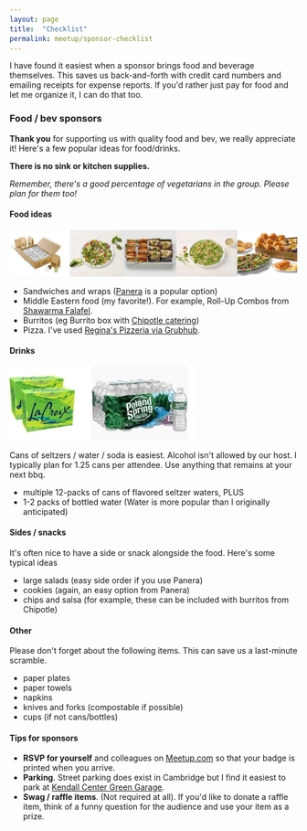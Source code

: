 ```yaml
---
layout: page
title:  "Checklist"
permalink: meetup/sponsor-checklist
---
```


I have found it easiest when a sponsor brings food and beverage themselves. This saves us back-and-forth with credit card numbers and emailing receipts for expense reports. If you'd rather just pay for food and let me organize it, I can do that too.

### Food / bev sponsors
**Thank you** for supporting us with quality food and bev, we really appreciate it! Here's a few popular ideas for food/drinks.

**There is no sink or kitchen supplies.**

*Remember, there's a good percentage of vegetarians in the group. Please plan for them too!*

#### Food ideas
![Catering options](/assets/catering-foods.jpg)
- Sandwiches and wraps ([Panera](https://catering.panerabread.com/) is a popular option)
- Middle Eastern food (my favorite!). For example, Roll-Up Combos from [Shawarma Falafel](https://shawarmafalafel.com/).
- Burritos (eg Burrito box with [Chipotle catering](https://catering.chipotle.com/))
- Pizza. I've used [Regina's Pizzeria via Grubhub](https://www.grubhub.com/restaurant/regina-pizzeria-700-atlantic-ave-boston/455357). 

#### Drinks
![Catering options](/assets/catering-drinks.jpg)

Cans of seltzers / water / soda is easiest. Alcohol isn't allowed by our host. I typically plan for 1.25 cans per attendee. Use anything that remains at your next bbq.

- multiple 12-packs of cans of flavored seltzer waters, PLUS
- 1-2 packs of bottled water (Water is more popular than I originally anticipated)

#### Sides / snacks
It's often nice to have a side or snack alongside the food. Here's some typical ideas

- large salads (easy side order if you use Panera)
- cookies (again, an easy option from Panera)
- chips and salsa (for example, these can be included with burritos from Chipotle)

#### Other
Please don't forget about the following items. This can save us a last-minute scramble.

- paper plates
- paper towels
- napkins
- knives and forks (compostable if possible)
- cups (if not cans/bottles)

#### Tips for sponsors
- **RSVP for yourself** and colleagues on [Meetup.com](https://www.meetup.com/boston-kubernetes-meetup) so that your badge is printed when you arrive.
- **Parking**. Street parking does exist in Cambridge but I find it easiest to park at [Kendall Center Green Garage](https://www.kendallcenter.com/location/).
- **Swag / raffle items**. (Not required at all). If you'd like to donate a raffle item, think of a funny question for the audience and use your item as a prize.
